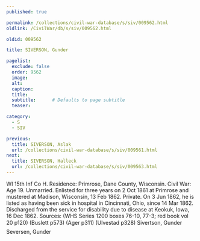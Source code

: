 ```yaml
---
published: true

permalink: /collections/civil-war-database/s/siv/009562.html
oldlink: /CivilWar/db/s/siv/009562.html

oldid: 009562

title: SIVERSON, Gunder

pagelist:
  exclude: false
  order: 9562
  image: 
  alt:
  caption:
  title:
  subtitle:      # Defaults to page subtitle
  teaser:

category: 
  - S 
  - SIV

previous:
  title: SIVERSON, Aslak
  url: /collections/civil-war-database/s/siv/009561.html  
next:
  title: SIVERSON, Halleck
  url: /collections/civil-war-database/s/siv/009563.html   
---
```

WI 15th Inf Co H. Residence: Primrose, Dane County, Wisconsin. Civil War: Age 19. Unmarried. Enlisted for three years on 2 Oct 1861 at Primrose and mustered at Madison, Wisconsin, 13 Feb 1862. Private. On 3 Jun 1862, he is listed as having been sick in hospital in Cincinnati, Ohio, since 14 Mar 1862. Discharged from the service for disability due to disease at Keokuk, Iowa, 16 Dec 1862. Sources: (WHS Series 1200 boxes 76-10, 77-3; red book vol 20 p120) (Buslett p573) (Ager p311) (Ulvestad p328) &#147;Sivertson, Gunder&#148; &#147;Seversen, Gunder&#148;